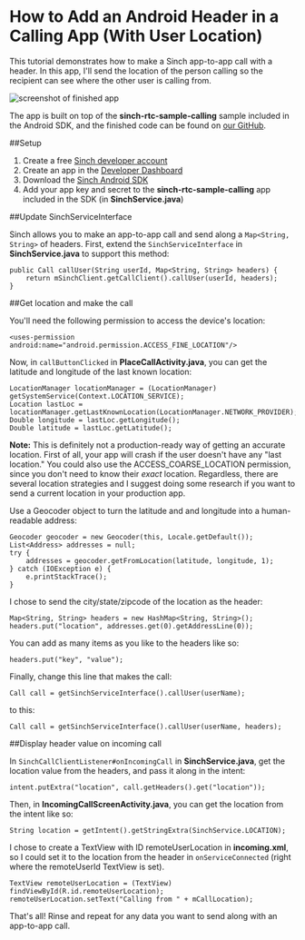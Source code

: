 # How to Add an Android Header in a Calling App (With User Location)

This tutorial demonstrates how to make a Sinch app-to-app call with a header. In this app, I'll send the location of the person calling so the recipient can see where the other user is calling from. 

![screenshot of finished app](images/finished-app.png)

The app is built on top of the **sinch-rtc-sample-calling** sample included in the Android SDK, and the finished code can be found on [our GitHub](https://www.github.com/sinch/android-app-app-calling-headers).

##Setup

1. Create a free [Sinch developer account](https://www.sinch.com/signup)
2. Create an app in the [Developer Dashboard](https://www.sinch.com/dashboard/#/apps)
3. Download the [Sinch Android SDK](https://www.sinch.com/downloads)
4. Add your app key and secret to the **sinch-rtc-sample-calling** app included in the SDK (in **SinchService.java**)

##Update SinchServiceInterface

Sinch allows you to make an app-to-app call and send along a `Map<String, String>` of headers. First, extend the `SinchServiceInterface` in **SinchService.java** to support this method:

    public Call callUser(String userId, Map<String, String> headers) {
        return mSinchClient.getCallClient().callUser(userId, headers);
    }
    
##Get location and make the call

You'll need the following permission to access the device's location:

    <uses-permission android:name="android.permission.ACCESS_FINE_LOCATION"/>
    
Now, in `callButtonClicked` in **PlaceCallActivity.java**, you can get the latitude and longitude of the last known location:

    LocationManager locationManager = (LocationManager) getSystemService(Context.LOCATION_SERVICE);
    Location lastLoc = locationManager.getLastKnownLocation(LocationManager.NETWORK_PROVIDER);
    Double longitude = lastLoc.getLongitude();
    Double latitude = lastLoc.getLatitude();
    
**Note:** This is definitely not a production-ready way of getting an accurate location. First of all, your app will crash if the user doesn't have any "last location." You could also use the ACCESS_COARSE_LOCATION permission, since you don't need to know their *exact* location. Regardless, there are several location strategies and I suggest doing some research if you want to send a current location in your production app.
    
Use a Geocoder object to turn the latitude and and longitude into a human-readable address:

    Geocoder geocoder = new Geocoder(this, Locale.getDefault());
    List<Address> addresses = null;
    try {
        addresses = geocoder.getFromLocation(latitude, longitude, 1);
    } catch (IOException e) {
        e.printStackTrace();
    }
    
I chose to send the city/state/zipcode of the location as the header:

    Map<String, String> headers = new HashMap<String, String>();
    headers.put("location", addresses.get(0).getAddressLine(0));
    
You can add as many items as you like to the headers like so:

    headers.put("key", "value");
    
Finally, change this line that makes the call:

    Call call = getSinchServiceInterface().callUser(userName);
    
to this:

    Call call = getSinchServiceInterface().callUser(userName, headers);
    
##Display header value on incoming call

In `SinchCallClientListener#onIncomingCall` in **SinchService.java**, get the location value from the headers, and pass it along in the intent:

    intent.putExtra("location", call.getHeaders().get("location"));
    
Then, in **IncomingCallScreenActivity.java**, you can get the location from the intent like so:

    String location = getIntent().getStringExtra(SinchService.LOCATION);
    
I chose to create a TextView with ID remoteUserLocation in **incoming.xml**, so I could set it to the location from the header in `onServiceConnected` (right where the remoteUserId TextView is set).

    TextView remoteUserLocation = (TextView) findViewById(R.id.remoteUserLocation);
    remoteUserLocation.setText("Calling from " + mCallLocation);
    
That's all! Rinse and repeat for any data you want to send along with an app-to-app call.
